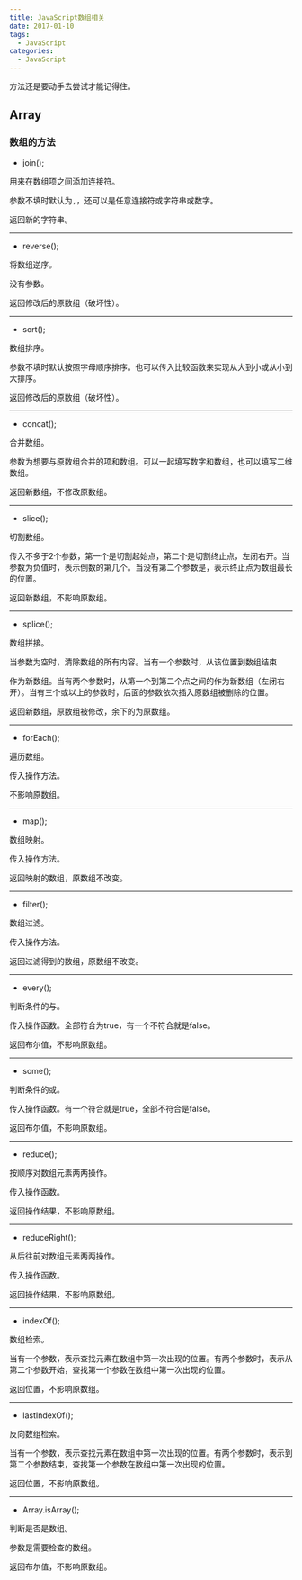 ```yaml
---
title: JavaScript数组相关
date: 2017-01-10
tags: 
  - JavaScript
categories: 
  - JavaScript 
---
```


方法还是要动手去尝试才能记得住。

<!--more-->

## Array

### 数组的方法

- join();

用来在数组项之间添加连接符。

参数不填时默认为`,`，还可以是任意连接符或字符串或数字。

返回新的字符串。

---

- reverse();

将数组逆序。

没有参数。

返回修改后的原数组（破坏性）。

---

- sort();

数组排序。

参数不填时默认按照字母顺序排序。也可以传入比较函数来实现从大到小或从小到大排序。

返回修改后的原数组（破坏性）。

---

- concat();

合并数组。

参数为想要与原数组合并的项和数组。可以一起填写数字和数组，也可以填写二维数组。

返回新数组，不修改原数组。

---

- slice();

切割数组。

传入不多于2个参数，第一个是切割起始点，第二个是切割终止点，左闭右开。当参数为负值时，表示倒数的第几个。当没有第二个参数是，表示终止点为数组最长的位置。

返回新数组，不影响原数组。

---

- splice();

数组拼接。

当参数为空时，清除数组的所有内容。当有一个参数时，从该位置到数组结束

作为新数组。当有两个参数时，从第一个到第二个点之间的作为新数组（左闭右开）。当有三个或以上的参数时，后面的参数依次插入原数组被删除的位置。

返回新数组，原数组被修改，余下的为原数组。

---

- forEach();

遍历数组。

传入操作方法。

不影响原数组。

---

- map();

数组映射。

传入操作方法。

返回映射的数组，原数组不改变。

---

- filter();

数组过滤。

传入操作方法。

返回过滤得到的数组，原数组不改变。

---

- every();

判断条件的与。

传入操作函数。全部符合为true，有一个不符合就是false。

返回布尔值，不影响原数组。

---

- some();

判断条件的或。

传入操作函数。有一个符合就是true，全部不符合是false。

返回布尔值，不影响原数组。

---

- reduce();

按顺序对数组元素两两操作。

传入操作函数。

返回操作结果，不影响原数组。

---

- reduceRight();

从后往前对数组元素两两操作。

传入操作函数。

返回操作结果，不影响原数组。

---

- indexOf();

数组检索。

当有一个参数，表示查找元素在数组中第一次出现的位置。有两个参数时，表示从第二个参数开始，查找第一个参数在数组中第一次出现的位置。

返回位置，不影响原数组。

---

- lastIndexOf();

反向数组检索。

当有一个参数，表示查找元素在数组中第一次出现的位置。有两个参数时，表示到第二个参数结束，查找第一个参数在数组中第一次出现的位置。

返回位置，不影响原数组。

---

- Array.isArray();

判断是否是数组。

参数是需要检查的数组。

返回布尔值，不影响原数组。